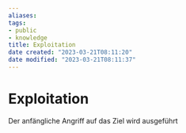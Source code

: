 ```yaml
---
aliases: 
tags:
- public
- knowledge
title: Exploitation
date created: "2023-03-21T08:11:20"
date modified: "2023-03-21T08:11:37"
---
```


# Exploitation

Der anfängliche Angriff auf das Ziel wird ausgeführt
